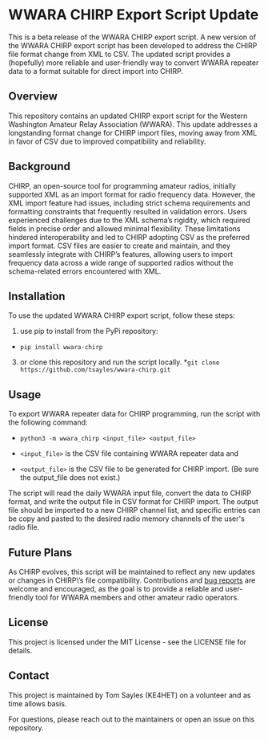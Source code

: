 # WWARA CHIRP Export Script Update

This is a beta release of the WWARA CHIRP export script. 
A new version of the WWARA CHIRP export script has been developed to address 
the CHIRP file format change from XML to CSV. The updated script provides a 
(hopefully) more reliable and user-friendly way to convert WWARA repeater 
data to a format suitable for direct import into CHIRP.

## Overview
This repository contains an updated CHIRP export script for the Western
Washington Amateur Relay Association (WWARA). This update addresses a
longstanding format change for CHIRP import files, moving away from XML in favor
of CSV due to improved compatibility and reliability.

## Background
CHIRP, an open-source tool for programming amateur radios, initially supported
XML as an import format for radio frequency data. However, the XML import
feature had issues, including strict schema requirements and formatting
constraints that frequently resulted in validation errors. Users experienced
challenges due to the XML schema’s rigidity, which required fields in precise
order and allowed minimal flexibility. These limitations hindered
interoperability and led to CHIRP adopting CSV as the preferred import format.
CSV files are easier to create and maintain, and they seamlessly integrate with
CHIRP’s features, allowing users to import frequency data across a wide range of
supported radios without the schema-related errors encountered with XML.

## Installation
To use the updated WWARA CHIRP export script, follow these steps:
1. use pip to install from the PyPi repository:
* `pip install wwara-chirp`
3. or clone this repository and run the script locally.
*`git clone https://github.com/tsayles/wwara-chirp.git`

## Usage
To export WWARA repeater data for CHIRP programming, run the script with the
following command:
* `python3 -m wwara_chirp <input_file> <output_file>`

* `<input_file>` is the CSV file containing WWARA repeater data and
* `<output_file>` is the CSV file to be generated for CHIRP import. (Be sure 
  the output_file does not exist.)
  
The script will read the daily WWARA input file, convert the data to CHIRP 
format, and write the output file in CSV format for CHIRP import. The output 
file should  be imported to a new CHIRP channel list, and specific entries can
be copy and pasted to the desired radio memory channels of the user's radio file.


## Future Plans
As CHIRP evolves, this script will be maintained to reflect any new updates or 
changes in CHIRP\’s file compatibility. Contributions and 
[bug reports](https://github.com/tsayles/wwara-chirp/issues) are welcome and 
encouraged, as the goal is to provide a reliable and user-friendly tool for 
WWARA members and other amateur radio operators.

## License
This project is licensed under the MIT License - see the LICENSE file for details.

## Contact

This project is maintained by Tom Sayles (KE4HET) on a volunteer and as time 
allows basis.

For questions, please reach out to the maintainers or open an issue on this 
repository.
